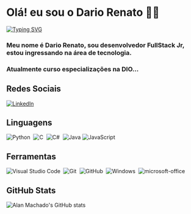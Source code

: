 # Olá! eu sou o Dario Renato 👋🏻
[![Typing SVG](https://readme-typing-svg.herokuapp.com/?color=fff&size=35&center=true&vCenter=true&width=1000&lines=Bem+vindo+ao+meu+perfil+do+GitHub!+:%29)](https://git.io/typing-svg)

### Meu nome é Dario Renato, sou desenvolvedor FullStack Jr, estou ingressando na área de tecnologia.
### Atualmente curso especializações na DIO...


## Redes Sociais

[![LinkedIn](https://img.shields.io/badge/LinkedIn-0077B5?style=for-the-badge&logo=linkedin&logoColor=fff)](https://www.linkedin.com/in/dariorenato/) 

## Linguagens
![Python](https://img.shields.io/badge/Python-0D1117?style=for-the-badge&logo=python)&nbsp;
![C](https://img.shields.io/badge/C-0D1117?style=for-the-badge&logo=c)&nbsp;
![C#](https://img.shields.io/badge/C%23-0D1117?style=for-the-badge&logo=c-sharp&logoColor=823085)&nbsp;
![Java](https://img.shields.io/badge/Java-0D1117?style=for-the-badge&logo=java)
![JavaScript](https://img.shields.io/badge/JavaScript-0D1117?style=for-the-badge&logo=javascript)&nbsp;

## Ferramentas
![Visual Studio Code](https://img.shields.io/badge/-Visual%20Studio%20Code-0D1117?style=for-the-badge&logo=visual-studio-code&logoColor=007ACC&labelColor=0D1117)&nbsp;
![Git](https://img.shields.io/badge/-Git-0D1117?style=for-the-badge&logo=git&labelColor=0D1117)&nbsp;
![GitHub](https://img.shields.io/badge/-GitHub-0D1117?style=for-the-badge&logo=github&labelColor=0D1117)&nbsp;
![Windows](https://img.shields.io/badge/-Windows-0D1117?style=for-the-badge&logo=windows&labelColor=0D1117)&nbsp;
![microsoft-office](https://img.shields.io/badge/-microsoft_office-0D1117?style=for-the-badge&logo=microsoft-office&labelColor=0D1117)&nbsp;

## GitHub Stats

![Alan Machado's GitHub stats](https://github-readme-stats.vercel.app/api?username=1amAlan&theme=tokyonight&_icons=true&hide_title=true)


